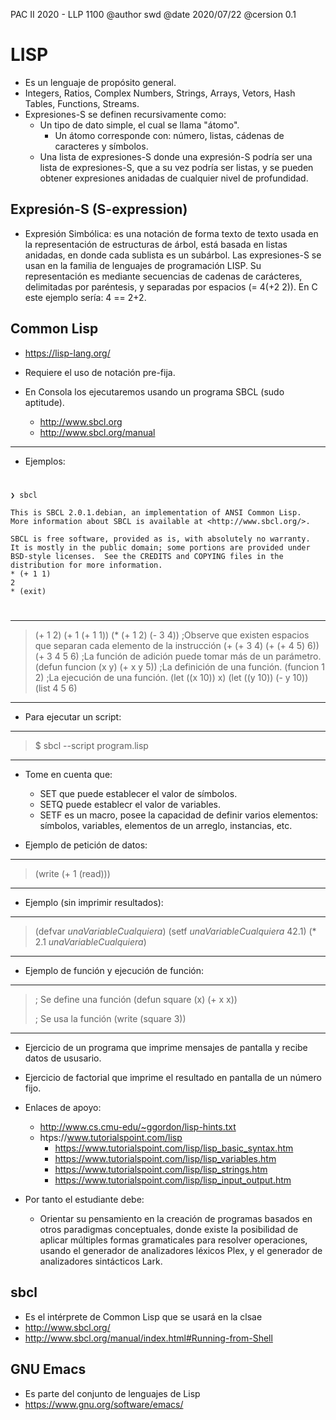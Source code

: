 PAC II 2020 - LLP 1100 @author swd @date 2020/07/22 @cersion 0.1

# LISP

- Es un lenguaje de propósito general.
- Integers, Ratios, Complex Numbers, Strings, Arrays, Vetors, Hash Tables, Functions, Streams.
- Expresiones-S se definen recursivamente como:
    - Un tipo de dato simple, el cual se llama "átomo".
        - Un átomo corresponde con: número, listas, cádenas de caracteres y símbolos.
    - Una lista de expresiones-S donde una expresión-S podría ser una lista de expresiones-S, que a su vez podría ser listas, y se pueden obtener expresiones anidadas de cualquier nivel de profundidad.

## Expresión-S (S-expression)

- Expresión Simbólica: es una notación de forma texto de texto usada en la representación de estructuras de árbol, está basada en listas anidadas, en donde cada sublista es un subárbol. Las expresiones-S se usan en la familia de lenguajes de programación LISP. Su representación es mediante secuencias de cadenas de carácteres, delimitadas por paréntesis, y separadas por espacios (= 4(+2 2)). En C este ejemplo sería: 4 == 2+2.

## Common Lisp

- https://lisp-lang.org/
- Requiere el uso de notación pre-fija.
- En Consola los ejecutaremos usando un programa SBCL (sudo aptitude).

    - http://www.sbcl.org
    - http://www.sbcl.org/manual

---

- Ejemplos:

#
    ❯ sbcl

    This is SBCL 2.0.1.debian, an implementation of ANSI Common Lisp.
    More information about SBCL is available at <http://www.sbcl.org/>.

    SBCL is free software, provided as is, with absolutely no warranty.
    It is mostly in the public domain; some portions are provided under
    BSD-style licenses.  See the CREDITS and COPYING files in the
    distribution for more information.
    * (+ 1 1)       
    2
    * (exit)
#

---

> (+ 1 2)
> (+ 1 (+ 1 1))
> (* (+ 1 2) (- 3 4)) ;Observe que existen espacios que separan cada elemento de la instrucción
> (+ (+ 3 4) (+ (+ 4 5) 6))
> (+ 3 4 5 6) ;La función de adición puede tomar más de un parámetro.
> (defun funcion (x y) (+ x y 5)) ;La definición de una función.
> (funcion 1 2) ;La ejecución de una función.
> (let ((x 10)) x)
> (let ((y 10)) (- y 10))
> (list 4 5 6)

---

- Para ejecutar un script:

---

> $ sbcl --script program.lisp

---

- Tome en cuenta que:

    - SET que puede establecer el valor de símbolos.
    - SETQ puede establecr el valor de variables.
    - SETF es un macro, posee la capacidad de definir varios elementos: símbolos, variables, elementos de un arreglo, instancias, etc.

- Ejemplo de petición de datos:

---

> (write (+ 1 (read)))

---

- Ejemplo (sin imprimir resultados):

---

> (defvar *unaVariableCualquiera*)
> (setf *unaVariableCualquiera* 42.1)
> (* 2.1 *unaVariableCualquiera*)

---

- Ejemplo de función y ejecución de función:

---

> ; Se define una función
> (defun square (x) (+ x x))
>
> ; Se usa la función
> (write (square 3))

---

- Ejercicio de un programa que imprime mensajes de pantalla y recibe datos de ususario.

- Ejercicio de factorial que imprime el resultado en pantalla de un número fijo.

- Enlaces de apoyo:

    - http://www.cs.cmu-edu/~ggordon/lisp-hints.txt
    - htps://www.tutorialspoint.com/lisp
        - https://www.tutorialspoint.com/lisp/lisp_basic_syntax.htm
        - https://www.tutorialspoint.com/lisp/lisp_variables.htm
        - https://www.tutorialspoint.com/lisp/lisp_strings.htm
        - https://www.tutorialspoint.com/lisp/lisp_input_output.htm

- Por tanto el estudiante debe:

    - Orientar su pensamiento en la creación de programas basados en otros paradigmas conceptuales, donde existe la posibilidad de aplicar múltiples formas gramaticales para resolver operaciones, usando el generador de analizadores léxicos Plex, y el generador de analizadores sintácticos Lark.

## sbcl

- Es el intérprete de Common Lisp que se usará en la clsae
- http://www.sbcl.org/
- http://www.sbcl.org/manual/index.html#Running-from-Shell

## GNU Emacs

- Es parte del conjunto de lenguajes de Lisp
- https://www.gnu.org/software/emacs/